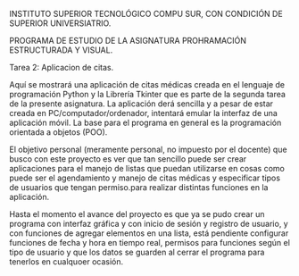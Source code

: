 INSTITUTO SUPERIOR TECNOLÓGICO COMPU SUR, CON CONDICIÓN DE SUPERIOR UNIVERSIATRIO.

PROGRAMA DE ESTUDIO DE LA ASIGNATURA PROHRAMACIÓN ESTRUCTURADA Y VISUAL.

Tarea 2: Aplicacion de citas.

Aquí se mostrará una aplicación de citas médicas creada en el lenguaje de programación Python y la Librería Tkinter que es parte de la segunda tarea de la presente asignatura. La aplicación derá sencilla y a pesar de estar creada en PC/computador/ordenador, intentará emular la interfaz de una aplicación móvil. La base para el programa en general es la programación orientada a objetos (POO).

El objetivo personal (meramente personal, no impuesto por el docente) que busco con este proyecto es ver que tan sencillo puede ser crear aplicaciones para el manejo de listas que puedan utilizarse en cosas como puede ser el agendamiento y manejo de citas médicas y especificar tipos de usuarios que tengan permiso.para realizar distintas funciones en la aplicación.

Hasta el momento el avance del proyecto es que ya se pudo crear un programa con interfaz gráfica y con inicio de sesión y registro de usuario, y con funciones de agregar elementos en una lista, está pendiente configurar funciones de fecha y hora en tiempo real, permisos para funciones según el tipo de usuario y que los datos se guarden al cerrar el programa para tenerlos en cualquoer ocasión.
